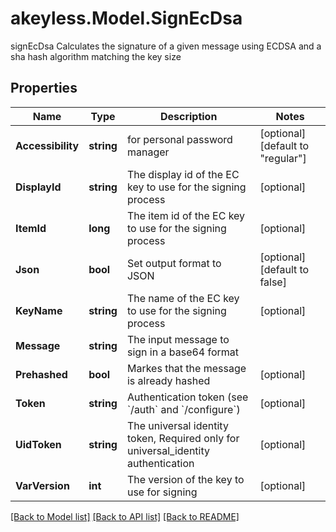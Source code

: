# akeyless.Model.SignEcDsa
signEcDsa Calculates the signature of a given message using ECDSA and a sha hash algorithm matching the key size

## Properties

Name | Type | Description | Notes
------------ | ------------- | ------------- | -------------
**Accessibility** | **string** | for personal password manager | [optional] [default to "regular"]
**DisplayId** | **string** | The display id of the EC key to use for the signing process | [optional] 
**ItemId** | **long** | The item id of the EC key to use for the signing process | [optional] 
**Json** | **bool** | Set output format to JSON | [optional] [default to false]
**KeyName** | **string** | The name of the EC key to use for the signing process | [optional] 
**Message** | **string** | The input message to sign in a base64 format | 
**Prehashed** | **bool** | Markes that the message is already hashed | [optional] 
**Token** | **string** | Authentication token (see &#x60;/auth&#x60; and &#x60;/configure&#x60;) | [optional] 
**UidToken** | **string** | The universal identity token, Required only for universal_identity authentication | [optional] 
**VarVersion** | **int** | The version of the key to use for signing | [optional] 

[[Back to Model list]](../README.md#documentation-for-models) [[Back to API list]](../README.md#documentation-for-api-endpoints) [[Back to README]](../README.md)

